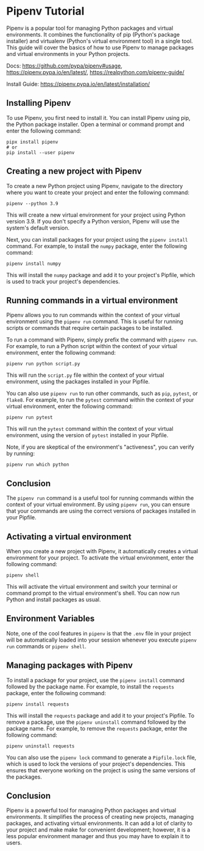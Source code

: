 # Pipenv Tutorial

Pipenv is a popular tool for managing Python packages and virtual environments. It combines the functionality of pip (Python's package installer) and virtualenv (Python's virtual environment tool) in a single tool. This guide will cover the basics of how to use Pipenv to manage packages and virtual environments in your Python projects.

Docs: <https://github.com/pypa/pipenv#usage>, <https://pipenv.pypa.io/en/latest/>, <https://realpython.com/pipenv-guide/>

Install Guide: <https://pipenv.pypa.io/en/latest/installation/>

## Installing Pipenv

To use Pipenv, you first need to install it. You can install Pipenv using pip, the Python package installer. Open a terminal or command prompt and enter the following command:

```shell
pipx install pipenv
# or
pip install --user pipenv
```

## Creating a new project with Pipenv

To create a new Python project using Pipenv, navigate to the directory where you want to create your project and enter the following command:

```shell
pipenv --python 3.9
```

This will create a new virtual environment for your project using Python version 3.9. If you don't specify a Python version, Pipenv will use the system's default version.

Next, you can install packages for your project using the `pipenv install` command. For example, to install the `numpy` package, enter the following command:

```shell
pipenv install numpy
```

This will install the `numpy` package and add it to your project's Pipfile, which is used to track your project's dependencies.

## Running commands in a virtual environment

Pipenv allows you to run commands within the context of your virtual environment using the `pipenv run` command. This is useful for running scripts or commands that require certain packages to be installed.

To run a command with Pipenv, simply prefix the command with `pipenv run`. For example, to run a Python script within the context of your virtual environment, enter the following command:

```shell
pipenv run python script.py
```

This will run the `script.py` file within the context of your virtual environment, using the packages installed in your Pipfile.

You can also use `pipenv run` to run other commands, such as `pip`, `pytest`, or `flake8`. For example, to run the `pytest` command within the context of your virtual environment, enter the following command:

```shell
pipenv run pytest
```

This will run the `pytest` command within the context of your virtual environment, using the version of `pytest` installed in your Pipfile.

Note, if you are skeptical of the environment's "activeness", you can verify by running:

```shell
pipenv run which python
```

## Conclusion

The `pipenv run` command is a useful tool for running commands within the context of your virtual environment. By using `pipenv run`, you can ensure that your commands are using the correct versions of packages installed in your Pipfile.

## Activating a virtual environment

When you create a new project with Pipenv, it automatically creates a virtual environment for your project. To activate the virtual environment, enter the following command:

```shell
pipenv shell
```

This will activate the virtual environment and switch your terminal or command prompt to the virtual environment's shell. You can now run Python and install packages as usual.

## Environment Variables

Note, one of the cool features in `pipenv` is that the `.env` file in your project will be automatically loaded into your session whenever you execute `pipenv run` commands or `pipenv shell`.

## Managing packages with Pipenv

To install a package for your project, use the `pipenv install` command followed by the package name. For example, to install the `requests` package, enter the following command:

```shell
pipenv install requests
```

This will install the `requests` package and add it to your project's Pipfile. To remove a package, use the `pipenv uninstall` command followed by the package name. For example, to remove the `requests` package, enter the following command:

```shell
pipenv uninstall requests
```

You can also use the `pipenv lock` command to generate a `Pipfile.lock` file, which is used to lock the versions of your project's dependencies. This ensures that everyone working on the project is using the same versions of the packages.

## Conclusion

Pipenv is a powerful tool for managing Python packages and virtual environments. It simplifies the process of creating new projects, managing packages, and activating virtual environments. It can add a lot of clarity to your project and make make for convenient development; however, it is a less popular environment manager and thus you may have to explain it to users.
